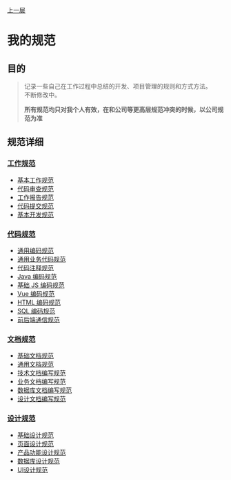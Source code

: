 [上一层](../)

# 我的规范

## 目的
> 记录一些自己在工作过程中总结的开发、项目管理的规则和方式方法。  
> 不断修改中。
>
> **所有规范均只对我个人有效，在和公司等更高层规范冲突的时候，以公司规范为准**

## 规范详细

### [工作规范](./工作规范)
* [基本工作规范](./工作规范/基本工作规范)
* [代码审查规范](./工作规范/代码审查规范)
* [工作报告规范](./工作规范/工作报告规范)
* [代码提交规范](./工作规范/代码提交规范)
* [基本开发规范](./工作规范/基本开发规范)

### [代码规范](./代码规范)
* [通用编码规范](./代码规范/通用编码规范)
* [通用业务代码规范](./代码规范/通用业务代码规范)
* [代码注释规范](./代码规范/代码注释规范)
* [Java 编码规范](./代码规范/Java编码规范)
* [基础 JS 编码规范](./代码规范/基础JS编码规范)
* [Vue 编码规范](./代码规范/Vue编码规范)
* [HTML 编码规范](./代码规范/HTML编码规范)
* [SQL 编码规范](./代码规范/SQL编码规范)
* [前后端通信规范](./代码规范/前后端通信规范)

### [文档规范](./文档规范)
* [基础文档规范](./文档规范/基础文档规范)
* [通用文档规范](./文档规范/通用文档规范)
* [技术文档编写规范](./文档规范/技术文档编写规范)
* [业务文档编写规范](./文档规范/业务文档编写规范)
* [数据库文档编写规范](./文档规范/数据库文档编写规范)
* [设计文档编写规范](./文档规范/设计文档编写规范)

### [设计规范](./设计规范)
* [基础设计规范](./设计规范/基础设计规范)
* [页面设计规范](./设计规范/页面设计规范)
* [产品功能设计规范](./设计规范/产品功能设计规范)
* [数据库设计规范](./设计规范/数据库设计规范)
* [UI设计规范](./设计规范/UI设计规范)